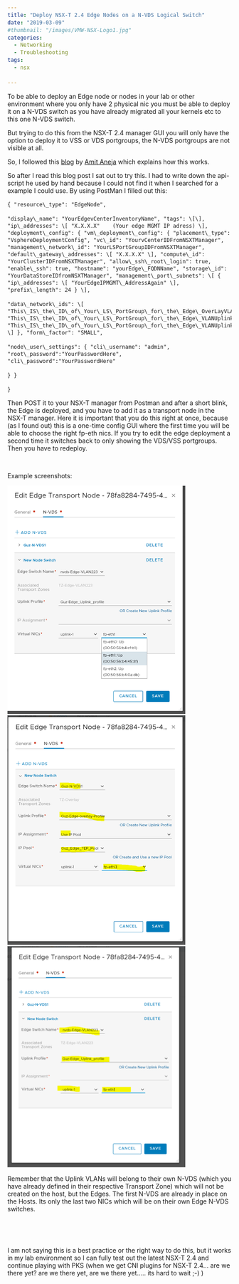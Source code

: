 ```yaml
---
title: "Deploy NSX-T 2.4 Edge Nodes on a N-VDS Logical Switch"
date: "2019-03-09"
#thumbnail: "/images/VMW-NSX-Logo1.jpg"
categories: 
  - Networking
  - Troubleshooting
tags: 
  - nsx
  
---
```


To be able to deploy an Edge node or nodes in your lab or other environment where you only have 2 physical nic you must be able to deploy it on a N-VDS switch as you have already migrated all your kernels etc to this one N-VDS switch.

But trying to do this from the NSX-T 2.4 manager GUI you will only have the option to deploy it to VSS or VDS portgroups, the N-VDS portgroups are not visible at all.

So, I followed this [blog](https://blogs.vmware.com/networkvirtualization/2018/10/flexible-deployment-options-for-nsx-t-edge-vm.html/) by [Amit Aneja](https://blogs.vmware.com/networkvirtualization/author/amit_aneja/ "Posts by Amit Aneja") which explains how this works.

So after I read this blog post I sat out to try this. I had to write down the api-script he used by hand because I could not find it when I searched for a example I could use. By using PostMan I filled out this:

```
{ "resource\_type": "EdgeNode",

"display\_name": "YourEdgevCenterInventoryName", "tags": \[\], "ip\_addresses": \[ "X.X.X.X"    (Your edge MGMT IP adress) \], "deployment\_config": { "vm\_deployment\_config": { "placement\_type": "VsphereDeploymentConfig", "vc\_id": "YourvCenterIDFromNSXTManager", "management\_network\_id": "YourLSPortGroupIDFromNSXTManager", "default\_gateway\_addresses": \[ "X.X.X.X" \], "compute\_id": "YourClusterIDFromNSXTManager", "allow\_ssh\_root\_login": true, "enable\_ssh": true, "hostname": "yourEdge\_FQDNName", "storage\_id": "YourDataStoreIDfromNSXTManager", "management\_port\_subnets": \[ { "ip\_addresses": \[ "YourEdgeIPMGMT\_AddressAgain" \], "prefix\_length": 24 } \],

"data\_network\_ids": \[ "This\_IS\_the\_ID\_of\_Your\_LS\_PortGroup\_for\_the\_Edge\_OverLayVLAN(NotTheHostOverlayVLAN)", "This\_IS\_the\_ID\_of\_Your\_LS\_PortGroup\_for\_the\_Edge\_VLANUplink1", "This\_IS\_the\_ID\_of\_Your\_LS\_PortGroup\_for\_the\_Edge\_VLANUplink1" \] }, "form\_factor": "SMALL",

"node\_user\_settings": { "cli\_username": "admin", "root\_password":"YourPasswordHere", "cli\_password":"YourPasswordHere"

} }

}

```

Then POST it to your NSX-T manager from Postman and after a short blink, the Edge is deployed, and you have to add it as a transport node in the NSX-T manager. Here it is important that you do this right at once, because (as I found out) this is a one-time config GUI where the first time you will be able to choose the right fp-eth nics. If you try to edit the edge deployment a second time it switches back to only showing the VDS/VSS portgroups. Then you have to redeploy.

 

Example screenshots:

<img src="images/edge_nics1.png" style="width:400px" />

<img src="images/edge_nics2.png" style="width:400px" />



 <img src="images/edge_nics3.png" style="width:400px" />



Remember that the Uplink VLANs will belong to their own N-VDS (which you have already defined in their respective Transport Zone) which will not be created on the host, but the Edges. The first N-VDS are already in place on the Hosts. Its only the last two NICs which will be on their own Edge N-VDS switches.

 

 

I am not saying this is a best practice or the right way to do this, but it works in my lab environment so I can fully test out the latest NSX-T 2.4 and continue playing with PKS (when we get CNI plugins for NSX-T 2.4... are we there yet? are we there yet, are we there yet..... its hard to wait ;-) )
